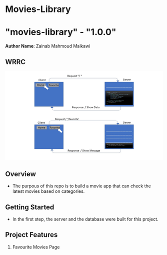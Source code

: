 # Movies-Library
# "movies-library" - "1.0.0"

**Author Name**: Zainab Mahmoud Malkawi

## WRRC
![WRRC](./Images/WRRC.JPG)


## Overview
- The purpous of this repo is to build a movie app that can check the latest movies based on categories.

## Getting Started
- In the first step, the server and the database were built for this project. 

## Project Features
1. Favourite Movies Page